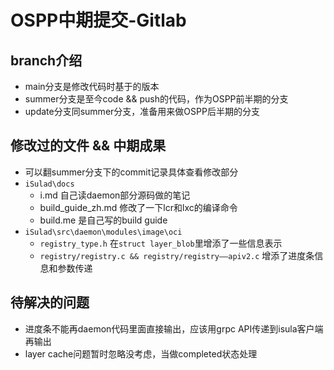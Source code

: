 # OSPP中期提交-Gitlab

## branch介绍
* main分支是修改代码时基于的版本
* summer分支是至今code && push的代码，作为OSPP前半期的分支
* update分支同summer分支，准备用来做OSPP后半期的分支

## 修改过的文件 && 中期成果
* 可以翻summer分支下的commit记录具体查看修改部分
* `iSulad\docs`
    * i.md 自己读daemon部分源码做的笔记
    * build_guide_zh.md 修改了一下lcr和lxc的编译命令
    * build.me 是自己写的build guide
* `iSulad\src\daemon\modules\image\oci`
    * `registry_type.h` 在`struct layer_blob`里增添了一些信息表示
    * `registry/registry.c && registry/registry——apiv2.c` 增添了进度条信息和参数传递


## 待解决的问题
* 进度条不能再daemon代码里面直接输出，应该用grpc API传递到isula客户端再输出
* layer cache问题暂时忽略没考虑，当做completed状态处理
